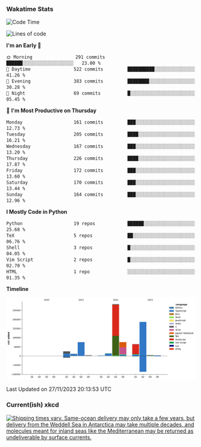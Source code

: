 ### Wakatime Stats
<!--START_SECTION:waka-->
![Code Time](http://img.shields.io/badge/Code%20Time-2%2C162%20hrs%2017%20mins-blue)

![Lines of code](https://img.shields.io/badge/From%20Hello%20World%20I%27ve%20Written-744.0%20thousand%20lines%20of%20code-blue)

**I'm an Early 🐤** 

```text
🌞 Morning                291 commits         ██████░░░░░░░░░░░░░░░░░░░   23.00 % 
🌆 Daytime                522 commits         ██████████░░░░░░░░░░░░░░░   41.26 % 
🌃 Evening                383 commits         ████████░░░░░░░░░░░░░░░░░   30.28 % 
🌙 Night                  69 commits          █░░░░░░░░░░░░░░░░░░░░░░░░   05.45 % 
```
📅 **I'm Most Productive on Thursday** 

```text
Monday                   161 commits         ███░░░░░░░░░░░░░░░░░░░░░░   12.73 % 
Tuesday                  205 commits         ████░░░░░░░░░░░░░░░░░░░░░   16.21 % 
Wednesday                167 commits         ███░░░░░░░░░░░░░░░░░░░░░░   13.20 % 
Thursday                 226 commits         ████░░░░░░░░░░░░░░░░░░░░░   17.87 % 
Friday                   172 commits         ███░░░░░░░░░░░░░░░░░░░░░░   13.60 % 
Saturday                 170 commits         ███░░░░░░░░░░░░░░░░░░░░░░   13.44 % 
Sunday                   164 commits         ███░░░░░░░░░░░░░░░░░░░░░░   12.96 % 
```


**I Mostly Code in Python** 

```text
Python                   19 repos            ██████░░░░░░░░░░░░░░░░░░░   25.68 % 
TeX                      5 repos             ██░░░░░░░░░░░░░░░░░░░░░░░   06.76 % 
Shell                    3 repos             █░░░░░░░░░░░░░░░░░░░░░░░░   04.05 % 
Vim Script               2 repos             █░░░░░░░░░░░░░░░░░░░░░░░░   02.70 % 
HTML                     1 repo              ░░░░░░░░░░░░░░░░░░░░░░░░░   01.35 % 
```



**Timeline**

![Lines of Code chart](https://raw.githubusercontent.com/joshuajeschek/joshuajeschek/main/assets/bar_graph.png)


 Last Updated on 27/11/2023 20:13:53 UTC
<!--END_SECTION:waka-->

### Current(ish) xkcd
<a id="xkcd-a" title="Shipping times vary. Same-ocean delivery may only take a few years, but delivery from the Weddell Sea in Antarctica may take multiple decades, and molecules meant for inland seas like the Mediterranean may be returned as undeliverable by surface currents." href="https://www.xkcd.com" target="_blank">
        <img align="center" id="xkcd-img" src="https://imgs.xkcd.com/comics/oceanography_gift.png" alt="Shipping times vary. Same-ocean delivery may only take a few years, but delivery from the Weddell Sea in Antarctica may take multiple decades, and molecules meant for inland seas like the Mediterranean may be returned as undeliverable by surface currents." height=300 />
</a>
